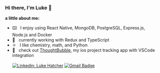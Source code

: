 ### Hi there, I'm Luke 👋
**a little about me:**
- ⌨️ &nbsp; I enjoy using React Native, MongoDB, PostgreSQL, Express.js, Node.js and Docker
- 🌱 &nbsp; currently working with Redux and TypeScript
- ⚛️ &nbsp; I like chemistry, math, and Python
- 📲 &nbsp; check out [ThoughtBubble](https://github.com/lukehatcher/thoughtBubble), my ios project tracking app with VSCode integration
<br/><br/>
[![Linkedin: Luke Hatcher](https://img.shields.io/badge/-lukehatcher98-blue?style=flat-square&logo=Linkedin&logoColor=white&link=https://www.linkedin.com/in/lukehatcher98/)](https://www.linkedin.com/in/lukehatcher98/)
[![Gmail Badge](https://img.shields.io/badge/-lukehatcher98-c14438?style=flat&logo=Gmail&logoColor=white&link=mailto:lukehatcher98@gmail.com)](mailto:lukehatcher98@gmail.com)
